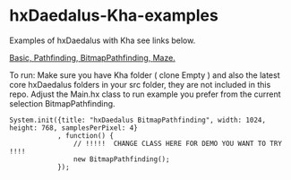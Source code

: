# hxDaedalus-Kha-examples
Examples of hxDaedalus with Kha see links below.

[Basic, ](https://hxdaedalus.github.io/hxDaedalus-Kha-examples/build/basic/)
[Pathfinding, ](https://hxdaedalus.github.io/hxDaedalus-Kha-examples/build/pathfinding/)
[BitmapPathfinding, ](https://hxdaedalus.github.io/hxDaedalus-Kha-examples/build/bitmapPathfinding/)
[Maze. ](https://hxdaedalus.github.io/hxDaedalus-Kha-examples/build/maze/)

To run:
Make sure you have Kha folder ( clone Empty ) and also the latest core hxDaedalus folders in your src folder, they are not included in this repo.
Adjust the Main.hx class to run example you prefer from the current selection BitmapPathfinding.
```code 
System.init({title: "hxDaedalus BitmapPathfinding", width: 1024, height: 768, samplesPerPixel: 4}
            , function() {
                // !!!!!  CHANGE CLASS HERE FOR DEMO YOU WANT TO TRY !!!!
                new BitmapPathfinding();
            });
 ```
